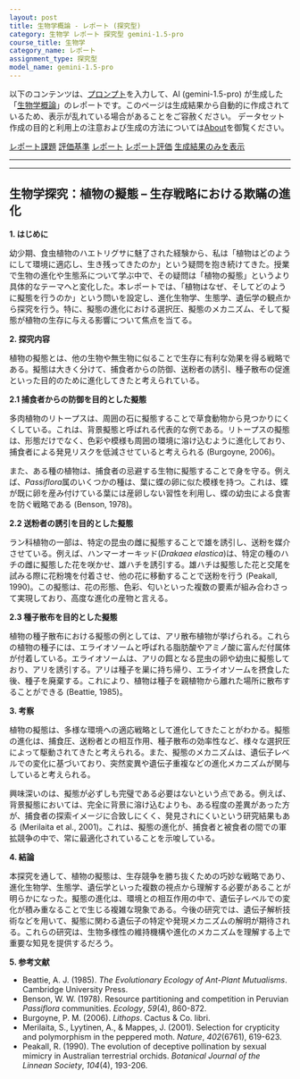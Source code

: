 ```yaml
---
layout: post
title: 生物学概論 - レポート (探究型)
category: 生物学 レポート 探究型 gemini-1.5-pro
course_title: 生物学
category_name: レポート
assignment_type: 探究型
model_name: gemini-1.5-pro
---
```


以下のコンテンツは、[プロンプト](http://127.0.0.1:8000/generated/生物学/gemini-1.5-pro/prompt_レポート-探究型.md)を入力して、AI (gemini-1.5-pro) が生成した「[生物学概論](/contents/生物学/)」のレポートです。このページは生成結果から自動的に作成されているため、表示が乱れている場合があることをご容赦ください。
データセット作成の目的と利用上の注意および生成の方法については[About](/About)を御覧ください。

[レポート課題](../レポート課題-探究型)
[評価基準](../評価基準-探究型)
[レポート](../レポート-探究型)
[レポート評価](../レポート評価-探究型)
[生成結果のみを表示](http://127.0.0.1:8000/generated/生物学/gemini-1.5-pro/レポート-探究型.md)
  

***
***
  
## 生物学探究：植物の擬態 – 生存戦略における欺瞞の進化

**1. はじめに**

幼少期、食虫植物のハエトリグサに魅了された経験から、私は「植物はどのようにして環境に適応し、生き残ってきたのか」という疑問を抱き続けてきた。授業で生物の進化や生態系について学ぶ中で、その疑問は「植物の擬態」というより具体的なテーマへと変化した。本レポートでは、「植物はなぜ、そしてどのように擬態を行うのか」という問いを設定し、進化生物学、生態学、遺伝学の観点から探究を行う。特に、擬態の進化における選択圧、擬態のメカニズム、そして擬態が植物の生存に与える影響について焦点を当てる。

**2. 探究内容**

植物の擬態とは、他の生物や無生物に似ることで生存に有利な効果を得る戦略である。擬態は大きく分けて、捕食者からの防御、送粉者の誘引、種子散布の促進といった目的のために進化してきたと考えられている。

**2.1 捕食者からの防御を目的とした擬態**

多肉植物のリトープスは、周囲の石に擬態することで草食動物から見つかりにくくしている。これは、背景擬態と呼ばれる代表的な例である。リトープスの擬態は、形態だけでなく、色彩や模様も周囲の環境に溶け込むように進化しており、捕食者による発見リスクを低減させていると考えられる (Burgoyne, 2006)。

また、ある種の植物は、捕食者の忌避する生物に擬態することで身を守る。例えば、*Passiflora*属のいくつかの種は、葉に蝶の卵に似た模様を持つ。これは、蝶が既に卵を産み付けている葉には産卵しない習性を利用し、蝶の幼虫による食害を防ぐ戦略である (Benson, 1978)。

**2.2 送粉者の誘引を目的とした擬態**

ラン科植物の一部は、特定の昆虫の雌に擬態することで雄を誘引し、送粉を媒介させている。例えば、ハンマーオーキッド(*Drakaea elastica*)は、特定の種のハチの雌に擬態した花を咲かせ、雄ハチを誘引する。雄ハチは擬態した花と交尾を試みる際に花粉塊を付着させ、他の花に移動することで送粉を行う (Peakall, 1990)。この擬態は、花の形態、色彩、匂いといった複数の要素が組み合わさって実現しており、高度な進化の産物と言える。

**2.3 種子散布を目的とした擬態**

植物の種子散布における擬態の例としては、アリ散布植物が挙げられる。これらの植物の種子には、エライオソームと呼ばれる脂肪酸やアミノ酸に富んだ付属体が付着している。エライオソームは、アリの餌となる昆虫の卵や幼虫に擬態しており、アリを誘引する。アリは種子を巣に持ち帰り、エライオソームを摂食した後、種子を廃棄する。これにより、植物は種子を親植物から離れた場所に散布することができる (Beattie, 1985)。

**3. 考察**

植物の擬態は、多様な環境への適応戦略として進化してきたことがわかる。擬態の進化は、捕食圧、送粉者との相互作用、種子散布の効率性など、様々な選択圧によって駆動されてきたと考えられる。また、擬態のメカニズムは、遺伝子レベルでの変化に基づいており、突然変異や遺伝子重複などの進化メカニズムが関与していると考えられる。

興味深いのは、擬態が必ずしも完璧である必要はないという点である。例えば、背景擬態においては、完全に背景に溶け込むよりも、ある程度の差異があった方が、捕食者の探索イメージに合致しにくく、発見されにくいという研究結果もある (Merilaita et al., 2001)。これは、擬態の進化が、捕食者と被食者の間での軍拡競争の中で、常に最適化されていることを示唆している。

**4. 結論**

本探究を通して、植物の擬態は、生存競争を勝ち抜くための巧妙な戦略であり、進化生物学、生態学、遺伝学といった複数の視点から理解する必要があることが明らかになった。擬態の進化は、環境との相互作用の中で、遺伝子レベルでの変化が積み重なることで生じる複雑な現象である。今後の研究では、遺伝子解析技術などを用いて、擬態に関わる遺伝子の特定や発現メカニズムの解明が期待される。これらの研究は、生物多様性の維持機構や進化のメカニズムを理解する上で重要な知見を提供するだろう。


**5. 参考文献**

* Beattie, A. J. (1985). *The Evolutionary Ecology of Ant-Plant Mutualisms*. Cambridge University Press.
* Benson, W. W. (1978). Resource partitioning and competition in Peruvian *Passiflora* communities. *Ecology*, *59*(4), 860-872.
* Burgoyne, P. M. (2006). *Lithops*. Cactus & Co. libri.
* Merilaita, S., Lyytinen, A., & Mappes, J. (2001). Selection for crypticity and polymorphism in the peppered moth. *Nature*, *402*(6761), 619-623.
* Peakall, R. (1990). The evolution of deceptive pollination by sexual mimicry in Australian terrestrial orchids. *Botanical Journal of the Linnean Society*, *104*(4), 193-206.

